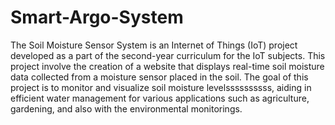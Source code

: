 # Smart-Argo-System
The Soil Moisture Sensor System is an Internet of Things (IoT) project developed as a part of the second-year curriculum for the IoT subjects. This project involve the creation of a website that displays real-time soil moisture data collected from a moisture sensor placed  in the soil. The goal of this project is to monitor and visualize soil moisture levelssssssssss, aiding in efficient water management for various applications such as agriculture, gardening, and also with the environmental monitorings.

